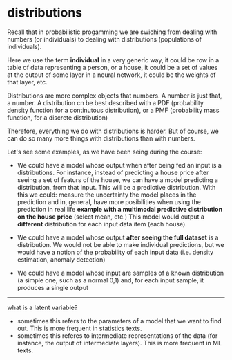 # distributions

Recall that in probabilistic progamming we are swiching from dealing with numbers (or individuals) to dealing with distributions (populations of individuals).

Here we use the term **individual** in a very generic way, it could be row in a table of data representing a person, or a house, it could be a set of values at the output of some layer in a neural network, it could be the weights of that layer, etc.

Distributions are more complex objects that numbers. A number is just that, a number. A distribution cn be best described with a PDF (probability density function for a continutous distribution), or a PMF (probability mass function, for a discrete distribution)

Therefore, everything we do with distributions is harder. But of course, we can do so many more things with distributions than with numbers.

Let's see some examples, as we have been seing during the course:

- We could have a model whose output when after being fed an input is a distributions. For instance, instead of predicting a house price after seeing a set of featurs of the house, we can have a model predicting a distribution, from that input. This will be a predictive distribution. With this we could: measure the uncertainty the model places in the prediction and in, general, have more posibilities when using the prediction in real life **example with a multimodal predictive distribution on the house price** (select mean, etc.)  This model would output a **different** distribution for each input data item (each house).

- We could have a model whose output **after seeing the full dataset** is a distribution. We would not be able to make individual predictions, but we would have a notion of the probability of each input data (i.e. density estimation, anomaly detection)

- We could have a model whose input are samples of a known distribution (a simple one, such as a normal 0,1) and, for each input sample, it produces a single output


---
what is a latent variable?
- sometimes this refers to the parameters of a model that we want to find out. This is more frequent in statistics texts.
- sometimes this referes to intermediate representations of the data (for instance, the output of intermediate layers). This is more frequent in ML texts.